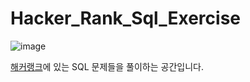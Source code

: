 # Hacker_Rank_Sql_Exercise

![image](https://user-images.githubusercontent.com/55734436/112081767-92a56e00-8bc7-11eb-8039-0122f397543b.png)

[해커랭크](https://www.hackerrank.com/dashboard)에 있는 SQL 문제들을 풀이하는 공간입니다.

